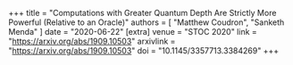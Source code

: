 +++
title = "Computations with Greater Quantum Depth Are Strictly More Powerful (Relative to an Oracle)"
authors = [
"Matthew Coudron",
"Sanketh Menda"
]
date = "2020-06-22"
[extra]
venue = "STOC 2020"
link = "https://arxiv.org/abs/1909.10503"
arxivlink = "https://arxiv.org/abs/1909.10503"
doi = "10.1145/3357713.3384269"
+++
